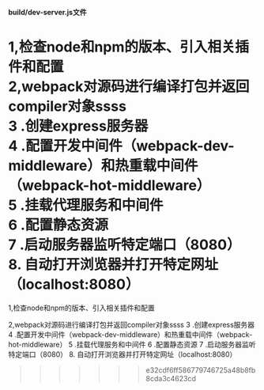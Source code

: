 #### build/dev-server.js文件  
1,检查node和npm的版本、引入相关插件和配置  
2,webpack对源码进行编译打包并返回compiler对象ssss    
3 .创建express服务器  
4 .配置开发中间件（webpack-dev-middleware）和热重载中间件（webpack-hot-middleware）  
5 .挂载代理服务和中间件  
6 .配置静态资源  
7 .启动服务器监听特定端口（8080）  
8. 自动打开浏览器并打开特定网址（localhost:8080）  
=======
1,检查node和npm的版本、引入相关插件和配置

2,webpack对源码进行编译打包并返回compiler对象ssss
3 .创建express服务器
4 .配置开发中间件（webpack-dev-middleware）和热重载中间件（webpack-hot-middleware）
5 .挂载代理服务和中间件
6 .配置静态资源
7 .启动服务器监听特定端口（8080）
8. 自动打开浏览器并打开特定网址（localhost:8080）
>>>>>>> e32cdf6ff586779746725a48b8fb8cda3c4623cd

